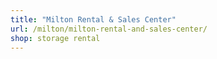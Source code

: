 ```yaml
---
title: "Milton Rental & Sales Center"
url: /milton/milton-rental-and-sales-center/
shop: storage rental
---
```

